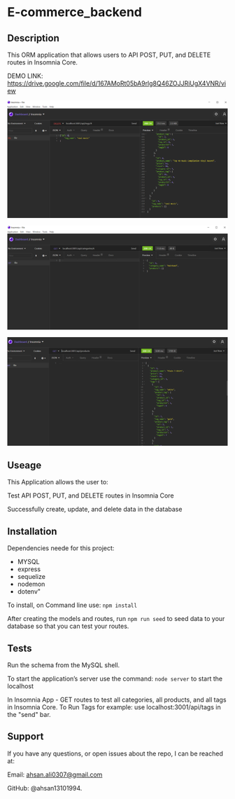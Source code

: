# E-commerce_backend

## Description

This ORM application that allows users to API POST, PUT, and DELETE routes in Insomnia Core.

DEMO LINK: https://drive.google.com/file/d/167AMoRt05bA9rlg8Q46ZOJJRiUgX4VNR/view

![Demo Insomnia](./assets/demo.PNG)

![Demo Insomnia](./assets/demo1.PNG)

![Demo Insomnia](./assets/demo2.PNG)


## Useage

This Application allows the user to:

Test API POST, PUT, and DELETE routes in Insomnia Core 

Successfully create, update, and delete data in the database

## Installation

Dependencies neede for this project:

- MYSQL
- express
- sequelize 
- nodemon
- dotenv"

To install, on Command line use: `npm install`

After creating the models and routes, run `npm run seed` to seed data to your database so that you can test your routes.

## Tests

Run the schema from the MySQL shell.

To start the application’s server use the command: `node server` to start the localhost

In Insomnia App - GET routes to test all categories, all products, and all tags in Insomnia Core.
To Run Tags for example: use localhost:3001/api/tags in the "send" bar.

## Support

If you have any questions, or open issues about the repo, I can be reached at: 

Email: ahsan.ali0307@gmail.com 

GitHub: @ahsan13101994.





